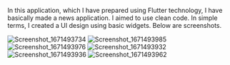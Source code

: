 In this application, 
which I have prepared using Flutter technology,
I have basically made a news application.
I aimed to use clean code.
In simple terms, 
I created a UI design using basic widgets.
Below are screenshots.

![Screenshot_1671493734](https://user-images.githubusercontent.com/52630090/208550307-ccc2b178-20ca-4aa8-a363-92d668793023.png)
![Screenshot_1671493985](https://user-images.githubusercontent.com/52630090/208550319-991c8793-2d84-42d6-b739-79e67310dac0.png)
![Screenshot_1671493976](https://user-images.githubusercontent.com/52630090/208550331-4b7e4c5a-1083-446a-aaa7-976001af38f8.png)
![Screenshot_1671493932](https://user-images.githubusercontent.com/52630090/208550338-bc9db9f3-95a1-43a0-a707-639f19a5e305.png)
![Screenshot_1671493936](https://user-images.githubusercontent.com/52630090/208550341-e6308bda-9200-47c0-9d82-b7b1b76c8a01.png)
![Screenshot_1671493962](https://user-images.githubusercontent.com/52630090/208550348-82a56044-4d44-4d95-bc85-2d0e67537c50.png)
